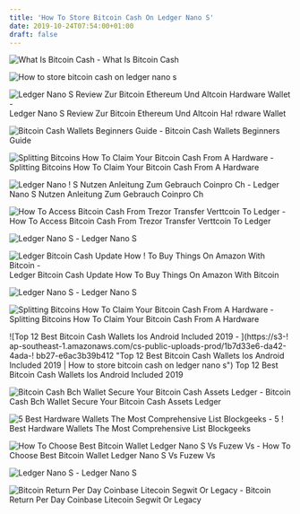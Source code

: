 ```yaml
---
title: 'How To Store Bitcoin Cash On Ledger Nano S'
date: 2019-10-24T07:54:00+01:00
draft: false
---
```


![What Is Bitcoin Cash - ](https://lh3.googleusercontent.com/obRbtd3AiDW4hZ8bz8O0Re0i0i5MlMdvkzjJ2s0NYNr9IyhLG-xIoQBnldOayMCOVv-K1h9lttbxZyyP9JbdJiVyxtZzTmmyaEQM0oxW40S4wLwTfWaojd6dwauYP_dVJWU5Rl6N "What Is Bitcoin Cash | How to store bitcoin cash on ledger nano s") What Is Bitcoin Cash

![How to store bitcoin cash on ledger nano s](https://www.ledger.com/wp-content/uploads/2019/06/bitcoin-cash.svg "How to store bitcoin cash on ledger nano s") 

![Ledger Nano S Review Zur Bitcoin Ethereum Und Altcoin Hardware Wallet - ](https://kryptokenner.de/wp-content/uploads/2017/10/Leder-Nano-S-Bitcoin-Cash.png "Ledger Nano S Review Zur Bitcoin Ethereum Und Altcoin Hardware Wallet | How to store bitcoin cash on ledger nano s") Ledger Nano S Review Zur Bitcoin Ethereum Und Altcoin Ha! rdware Wallet

![Bitcoin Cash Wallets Beginners Guide - ](https://lh6.googleusercontent.com/K3mQmT1Fj2SzFzcGG8eSDWRWEgnJFxok5-xerNuzEEm9ONkqvK0BO9uf0c2Ts4Io0mffT8Tbggru1KAwErxR1LE_03kmzl3-iX7y-fiVePb7gDqIfcwnicH1zRzGHPr-MfDQ5CaH "Bitcoin Cash Wallets Beginners Guide | How to store bitcoin cash on ledger nano s") Bitcoin Cash Wallets Beginners Guide

![Splitting Bitcoins How To Claim Your Bitcoin Cash From A Hardware - ](https://news.bitcoin.com/wp-content/uploads/2017/08/Ledger1.png "Splitting Bitcoins How To Claim Your Bitcoin Cash From A Hardware | How to store bitcoin cash on ledger nano s") Splitting Bitcoins How To Claim Your Bitcoin Cash From A Hardware

![Ledger Nano !   S Nutzen Anleitung Zum Gebrauch Coinpro Ch - ](https://mk0coinprobtvp62ebcp.kinstacdn.com/wp-content/uploads/2018/03/Nano-S-8-1-1170x1252.png "Ledger N!   ano S Nutzen Anleitung Zum Gebrauch Coinpro Ch | How to store bitcoin cash on ledger nano s") Ledger Nano S Nutzen Anleitung Zum Gebrauch Coinpro Ch

![How To Access Bitcoin Cash From Trezor Transfer Verttcoin To Ledger - ](https://bitcoinshirt.co/wp-content/uploads/2018/07/Trezor-Model-T-Receive-Payments-2.png "How To Access Bitcoin Cash From Trezor Transfer Verttcoin To Ledger | How to store bitcoin cash on ledger nano s") How To Access Bitcoin Cash From Trezor Transfer Verttcoin To Ledger

![Ledger Nano S - ](https://www.bitcoinkaufen-online.at/images/013-bitcoin-ledger-nano-s.png "Ledger Nano S | How to store bitcoin cash on ledger nano s") Ledger Nano S

![Ledger Bitcoin Cash Update How !   To Buy Things On Amazon With Bitcoin - ](https://images-na.ssl-images-amazon.com/images/I/81QyBFTWBCL._SL1500_.jpg "Ledger Bitcoin Cash Update How To Buy Things On Amazon With Bitcoin | How to store bitcoin cash on ledger nano s") Ledger Bitcoin Cash Update How To Buy Things On Amazon With Bitcoin

![Ledger Nano S - ](https://99bitcoins.com/wp-content/uploads/2017/02/my-Ledger-Nano-S.jpg "Ledger Nano S | How to store bitcoin cash on ledger nano s") Ledger Nano S

![Splitting Bitcoins How To Claim Your Bitcoin Cash From A Hardware - ](https://news.bitcoin.com/wp-content/uploads/2017/08/Splitting-Bitcoins-How-to-Claim-Your-Bitcoin-Cash-From-a-Hardware-Wallet-1520x1024.png "Splitting Bitcoins How To Claim Your Bitcoin Cash From A Hardware | How to store bitcoin cash on ledger nano s") Splitting Bitcoins How To Claim Your Bitcoin Cash From A Hardware

![Top 12 Best Bitcoin Cash Wallets Ios Android Included 2019 - ](https://s3-!   ap-southeast-1.amazonaws.com/cs-public-uploads-prod/1b7d33e6-da42-4ada-!   bb27-e6ac3b39b412 "Top 12 Best Bitcoin Cash Wallets Ios Android Included 2019 | How to store bitcoin cash on ledger nano s") Top 12 Best Bitcoin Cash Wallets Ios Android Included 2019

![Bitcoin Cash Bch Wallet Secure Your Bitcoin Cash Assets Ledger - ](https://www.ledger.com/wp-content/uploads/2019/06/bitcoin-cash.svg "Bitcoin Cash Bch Wallet Secure Your Bitcoin Cash Assets Ledger | How to store bitcoin cash on ledger nano s") Bitcoin Cash Bch Wallet Secure Your Bitcoin Cash Assets Ledger

![5 Best Hardware Wallets The Most Comprehensive List Blockgeeks - ](https://blockgeeks.com/wp-content/uploads/2019/07/image17.png "5 Best Hardware Wallets The Most Comprehensive List Blockgeeks | How to store bitcoin cash on ledger nano s") 5 ! Best Hardware Wallets The Most Comprehensive List Blockgeeks

![How To Choose Best Bitcoin Wallet Ledger Nano S Vs Fuzew Vs - ](https://cdn.shopify.com/s/files/1/0049/2824/1775/t/14/assets/best-cold-wallet--.png?3075 "How To Choose Best Bitcoin Wallet Ledger Nano S Vs Fuzew Vs | How to store bitcoin cash on ledger nano s") How To Choose Best Bitcoin Wallet Ledger Nano S Vs Fuzew Vs

![Ledger Nano S - ](https://cdn.shopify.com/s/files/1/0983/8002/products/MANAGER_1024x1024@2x.png?v=1563961254 "Ledger Nano S | How to store bitcoin cash on ledger nano s") Ledger Nano S

![Bitcoin Return Per Day Coinbase Litecoin Segwit Or Legacy - ](https://i2.wp.com/www.ledgerwallet.com/images/promo/nano-s/ledger_nano-s_3-0-0x2-5-0.jpg?resize\\u003d300,250\\u0026ssl\\u003d1 "Bitco!   in Return Per Day Coinbase Litecoin Segwit Or Legacy | How to store bit!   coin cash on ledger nano s") Bitcoin Return Per Day Coinbase Litecoin Segwit Or Legacy